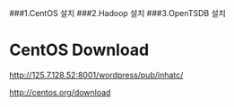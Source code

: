 
###1.CentOS 설치
###2.Hadoop 설치
###3.OpenTSDB 설치

# CentOS Download

http://125.7.128.52:8001/wordpress/pub/inhatc/

http://centos.org/download




